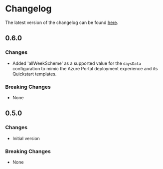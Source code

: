 # Changelog

The latest version of the changelog can be found [here](https://github.com/Azure/bicep-registry-modules/blob/main/avm/res/dev-ops-infrastructure/pool/CHANGELOG.md).

## 0.6.0

### Changes

- Added 'allWeekScheme' as a supported value for the `daysData` configuration to mimic the Azure Portal deployment experience and its Quickstart templates.

### Breaking Changes

- None

## 0.5.0

### Changes

- Initial version

### Breaking Changes

- None
